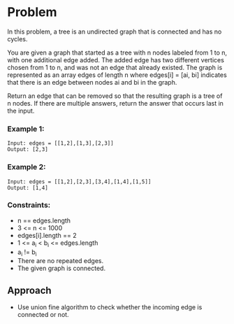 # Problem

In this problem, a tree is an undirected graph that is connected and has no cycles.

You are given a graph that started as a tree with n nodes labeled from 1 to n, with one additional edge added. The added edge has two different vertices chosen from 1 to n, and was not an edge that already existed. The graph is represented as an array edges of length n where edges[i] = [ai, bi] indicates that there is an edge between nodes ai and bi in the graph.

Return an edge that can be removed so that the resulting graph is a tree of n nodes. If there are multiple answers, return the answer that occurs last in the input.

### Example 1:

```
Input: edges = [[1,2],[1,3],[2,3]]
Output: [2,3]
```

### Example 2:
```
Input: edges = [[1,2],[2,3],[3,4],[1,4],[1,5]]
Output: [1,4]
```

### Constraints:
- n == edges.length
- 3 <= n <= 1000
- edges[i].length == 2
- 1 <= a<sub>i</sub> < b<sub>i</sub> <= edges.length
- a<sub>i</sub> != b<sub>i</sub>
- There are no repeated edges.
- The given graph is connected.


## Approach
- Use union fine algorithm to check whether the incoming edge is connected or not.